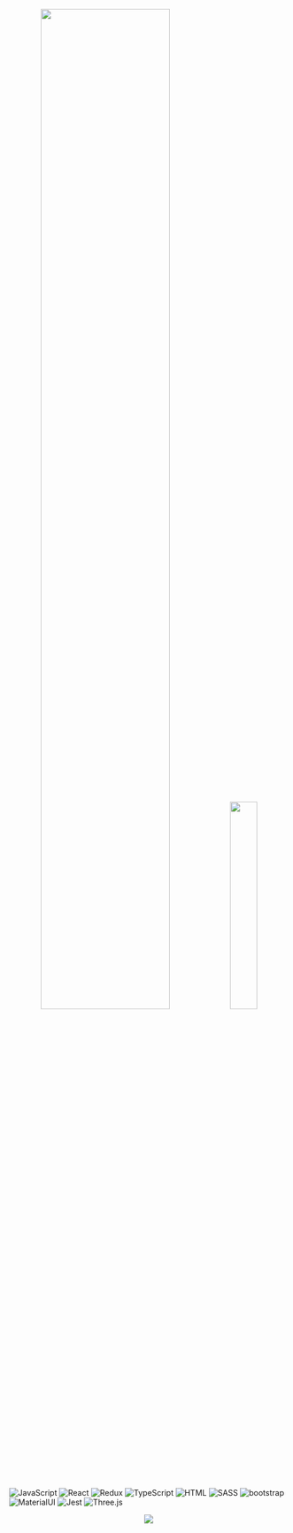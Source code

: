 <p align="center">
<a href="http://limitlesscreator.tech"><img src="https://github.com/vlad0428/vlad0428/blob/master/assets/first1.gif" width="68%"></img><img src="https://github.com/vlad0428/vlad0428/blob/master/assets/right.gif" width="31%"></img></a>
</p>


![JavaScript](https://img.shields.io/badge/-JavaScript-090909?style=for-the-badge&logo=javascript) ![React](https://img.shields.io/badge/-React-090909?style=for-the-badge&logo=react) ![Redux](https://img.shields.io/badge/-Redux-090909?style=for-the-badge&logo=redux) ![TypeScript](https://img.shields.io/badge/-TypeScript-090909?style=for-the-badge&logo=typescript) ![HTML](https://img.shields.io/badge/-HTML-090909?style=for-the-badge&logo=HTML5) ![SASS](https://img.shields.io/badge/-Sass-090909?style=for-the-badge&logo=sass) ![bootstrap](https://img.shields.io/badge/-bootstrap-090909?style=for-the-badge&logo=bootstrap) ![MaterialUI](https://img.shields.io/badge/-MATERIAL-090909?style=for-the-badge&logo=materialui) ![Jest](https://img.shields.io/badge/-Jest-090909?style=for-the-badge&logo=jest) ![Three.js](https://img.shields.io/badge/-Three.js-090909?style=for-the-badge&logo=Three.js)

<p align="center">
<a  href="https://www.codewars.com/users/vlad0428"><img  src="https://www.codewars.com/users/vlad0428/badges/large" width="" /></a>
</p>



